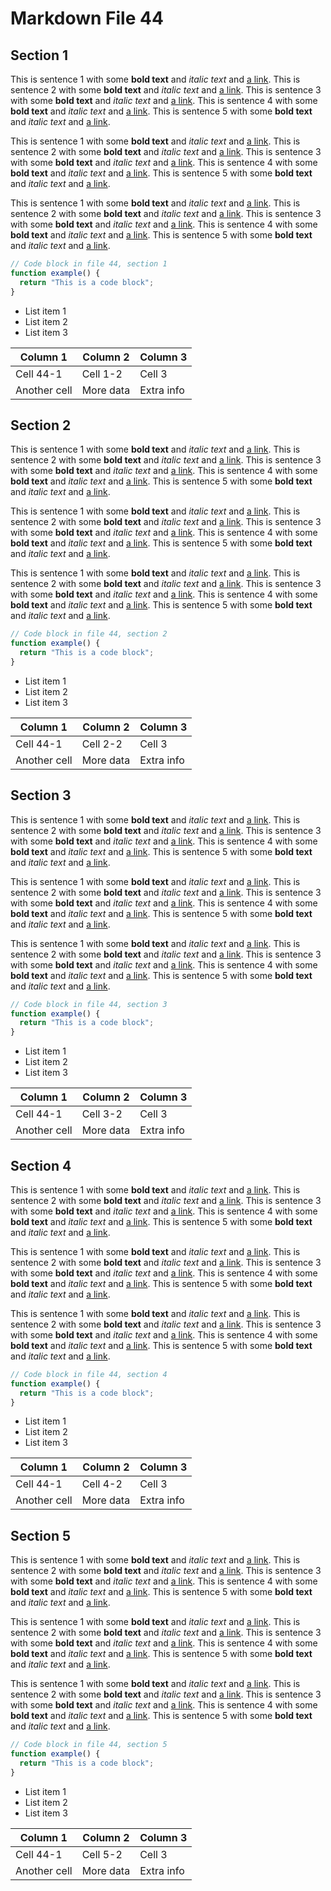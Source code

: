 # Markdown File 44


## Section 1

This is sentence 1 with some **bold text** and *italic text* and [a link](https://example.com/44/1/1/1). This is sentence 2 with some **bold text** and *italic text* and [a link](https://example.com/44/1/1/2). This is sentence 3 with some **bold text** and *italic text* and [a link](https://example.com/44/1/1/3). This is sentence 4 with some **bold text** and *italic text* and [a link](https://example.com/44/1/1/4). This is sentence 5 with some **bold text** and *italic text* and [a link](https://example.com/44/1/1/5). 

This is sentence 1 with some **bold text** and *italic text* and [a link](https://example.com/44/1/2/1). This is sentence 2 with some **bold text** and *italic text* and [a link](https://example.com/44/1/2/2). This is sentence 3 with some **bold text** and *italic text* and [a link](https://example.com/44/1/2/3). This is sentence 4 with some **bold text** and *italic text* and [a link](https://example.com/44/1/2/4). This is sentence 5 with some **bold text** and *italic text* and [a link](https://example.com/44/1/2/5). 

This is sentence 1 with some **bold text** and *italic text* and [a link](https://example.com/44/1/3/1). This is sentence 2 with some **bold text** and *italic text* and [a link](https://example.com/44/1/3/2). This is sentence 3 with some **bold text** and *italic text* and [a link](https://example.com/44/1/3/3). This is sentence 4 with some **bold text** and *italic text* and [a link](https://example.com/44/1/3/4). This is sentence 5 with some **bold text** and *italic text* and [a link](https://example.com/44/1/3/5). 

```javascript
// Code block in file 44, section 1
function example() {
  return "This is a code block";
}
```

- List item 1
- List item 2
- List item 3

| Column 1 | Column 2 | Column 3 |
| -------- | -------- | -------- |
| Cell 44-1 | Cell 1-2 | Cell 3 |
| Another cell | More data | Extra info |


## Section 2

This is sentence 1 with some **bold text** and *italic text* and [a link](https://example.com/44/2/1/1). This is sentence 2 with some **bold text** and *italic text* and [a link](https://example.com/44/2/1/2). This is sentence 3 with some **bold text** and *italic text* and [a link](https://example.com/44/2/1/3). This is sentence 4 with some **bold text** and *italic text* and [a link](https://example.com/44/2/1/4). This is sentence 5 with some **bold text** and *italic text* and [a link](https://example.com/44/2/1/5). 

This is sentence 1 with some **bold text** and *italic text* and [a link](https://example.com/44/2/2/1). This is sentence 2 with some **bold text** and *italic text* and [a link](https://example.com/44/2/2/2). This is sentence 3 with some **bold text** and *italic text* and [a link](https://example.com/44/2/2/3). This is sentence 4 with some **bold text** and *italic text* and [a link](https://example.com/44/2/2/4). This is sentence 5 with some **bold text** and *italic text* and [a link](https://example.com/44/2/2/5). 

This is sentence 1 with some **bold text** and *italic text* and [a link](https://example.com/44/2/3/1). This is sentence 2 with some **bold text** and *italic text* and [a link](https://example.com/44/2/3/2). This is sentence 3 with some **bold text** and *italic text* and [a link](https://example.com/44/2/3/3). This is sentence 4 with some **bold text** and *italic text* and [a link](https://example.com/44/2/3/4). This is sentence 5 with some **bold text** and *italic text* and [a link](https://example.com/44/2/3/5). 

```javascript
// Code block in file 44, section 2
function example() {
  return "This is a code block";
}
```

- List item 1
- List item 2
- List item 3

| Column 1 | Column 2 | Column 3 |
| -------- | -------- | -------- |
| Cell 44-1 | Cell 2-2 | Cell 3 |
| Another cell | More data | Extra info |


## Section 3

This is sentence 1 with some **bold text** and *italic text* and [a link](https://example.com/44/3/1/1). This is sentence 2 with some **bold text** and *italic text* and [a link](https://example.com/44/3/1/2). This is sentence 3 with some **bold text** and *italic text* and [a link](https://example.com/44/3/1/3). This is sentence 4 with some **bold text** and *italic text* and [a link](https://example.com/44/3/1/4). This is sentence 5 with some **bold text** and *italic text* and [a link](https://example.com/44/3/1/5). 

This is sentence 1 with some **bold text** and *italic text* and [a link](https://example.com/44/3/2/1). This is sentence 2 with some **bold text** and *italic text* and [a link](https://example.com/44/3/2/2). This is sentence 3 with some **bold text** and *italic text* and [a link](https://example.com/44/3/2/3). This is sentence 4 with some **bold text** and *italic text* and [a link](https://example.com/44/3/2/4). This is sentence 5 with some **bold text** and *italic text* and [a link](https://example.com/44/3/2/5). 

This is sentence 1 with some **bold text** and *italic text* and [a link](https://example.com/44/3/3/1). This is sentence 2 with some **bold text** and *italic text* and [a link](https://example.com/44/3/3/2). This is sentence 3 with some **bold text** and *italic text* and [a link](https://example.com/44/3/3/3). This is sentence 4 with some **bold text** and *italic text* and [a link](https://example.com/44/3/3/4). This is sentence 5 with some **bold text** and *italic text* and [a link](https://example.com/44/3/3/5). 

```javascript
// Code block in file 44, section 3
function example() {
  return "This is a code block";
}
```

- List item 1
- List item 2
- List item 3

| Column 1 | Column 2 | Column 3 |
| -------- | -------- | -------- |
| Cell 44-1 | Cell 3-2 | Cell 3 |
| Another cell | More data | Extra info |


## Section 4

This is sentence 1 with some **bold text** and *italic text* and [a link](https://example.com/44/4/1/1). This is sentence 2 with some **bold text** and *italic text* and [a link](https://example.com/44/4/1/2). This is sentence 3 with some **bold text** and *italic text* and [a link](https://example.com/44/4/1/3). This is sentence 4 with some **bold text** and *italic text* and [a link](https://example.com/44/4/1/4). This is sentence 5 with some **bold text** and *italic text* and [a link](https://example.com/44/4/1/5). 

This is sentence 1 with some **bold text** and *italic text* and [a link](https://example.com/44/4/2/1). This is sentence 2 with some **bold text** and *italic text* and [a link](https://example.com/44/4/2/2). This is sentence 3 with some **bold text** and *italic text* and [a link](https://example.com/44/4/2/3). This is sentence 4 with some **bold text** and *italic text* and [a link](https://example.com/44/4/2/4). This is sentence 5 with some **bold text** and *italic text* and [a link](https://example.com/44/4/2/5). 

This is sentence 1 with some **bold text** and *italic text* and [a link](https://example.com/44/4/3/1). This is sentence 2 with some **bold text** and *italic text* and [a link](https://example.com/44/4/3/2). This is sentence 3 with some **bold text** and *italic text* and [a link](https://example.com/44/4/3/3). This is sentence 4 with some **bold text** and *italic text* and [a link](https://example.com/44/4/3/4). This is sentence 5 with some **bold text** and *italic text* and [a link](https://example.com/44/4/3/5). 

```javascript
// Code block in file 44, section 4
function example() {
  return "This is a code block";
}
```

- List item 1
- List item 2
- List item 3

| Column 1 | Column 2 | Column 3 |
| -------- | -------- | -------- |
| Cell 44-1 | Cell 4-2 | Cell 3 |
| Another cell | More data | Extra info |


## Section 5

This is sentence 1 with some **bold text** and *italic text* and [a link](https://example.com/44/5/1/1). This is sentence 2 with some **bold text** and *italic text* and [a link](https://example.com/44/5/1/2). This is sentence 3 with some **bold text** and *italic text* and [a link](https://example.com/44/5/1/3). This is sentence 4 with some **bold text** and *italic text* and [a link](https://example.com/44/5/1/4). This is sentence 5 with some **bold text** and *italic text* and [a link](https://example.com/44/5/1/5). 

This is sentence 1 with some **bold text** and *italic text* and [a link](https://example.com/44/5/2/1). This is sentence 2 with some **bold text** and *italic text* and [a link](https://example.com/44/5/2/2). This is sentence 3 with some **bold text** and *italic text* and [a link](https://example.com/44/5/2/3). This is sentence 4 with some **bold text** and *italic text* and [a link](https://example.com/44/5/2/4). This is sentence 5 with some **bold text** and *italic text* and [a link](https://example.com/44/5/2/5). 

This is sentence 1 with some **bold text** and *italic text* and [a link](https://example.com/44/5/3/1). This is sentence 2 with some **bold text** and *italic text* and [a link](https://example.com/44/5/3/2). This is sentence 3 with some **bold text** and *italic text* and [a link](https://example.com/44/5/3/3). This is sentence 4 with some **bold text** and *italic text* and [a link](https://example.com/44/5/3/4). This is sentence 5 with some **bold text** and *italic text* and [a link](https://example.com/44/5/3/5). 

```javascript
// Code block in file 44, section 5
function example() {
  return "This is a code block";
}
```

- List item 1
- List item 2
- List item 3

| Column 1 | Column 2 | Column 3 |
| -------- | -------- | -------- |
| Cell 44-1 | Cell 5-2 | Cell 3 |
| Another cell | More data | Extra info |

